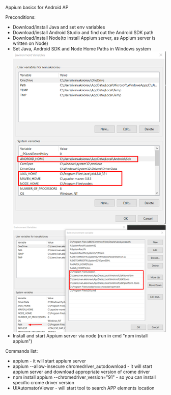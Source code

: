 Appium basics for Android AP

Preconditions:
- Download/install Java and set env variables
- Download/install Android Studio and find out the Android SDK path
- Download/install Node(to install Appium server, as Appium server is written on Node)
- Set Java, Android SDK and Node Home Paths in Windows system
![img.png](img.png)     ![img_1.png](img_1.png)
- Install and start Appium server via node (run in cmd "npm install appium")


Commands list:
- appium - it will start appium server
- appium --allow-insecure chromedriver_autodownload - it will start appium server and download appropriate version of crome driver
- npm install appium --chromedriver_version="91"  -  so you can install specific crome driver version
- UIAutomatorViewer - will start tool to search APP elements location